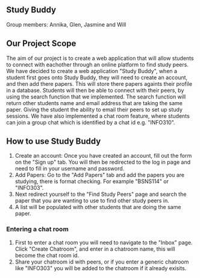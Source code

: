 ## Study Buddy 

Group members: Annika, Glen, Jasmine and Will

## Our Project Scope

The aim of our project is to create a web application that will allow students to connect with eachother through an online platform to find study peers. We have decided to create a web application "Study Buddy", when a student first goes onto Study Buddy, they will need to create an account, and then add there papers. This will store there papers againts their profile in a database. Students will then be able to connect with their peers, by using the search function that we implemented. The search function will return other students name and email address that are taking the same paper. Giving the student the ability to email their peers to set up study sessions. We have also implemented a chat room feature, where students can join a group chat which is identified by a chat id e.g. "INFO310". 

## How to use Study Buddy

1. Create an account: Once you have created an account, fill out the form on the "Sign up" tab. You will then be redirected to the log in page and need to fill in your username and password. 
2. Add Papers: Go to the "Add Papers" tab and add the papers you are studying, there is format checking. For example "BSNS114" or "INFO303".
3. Next redirect yourself to the "Find Study Peers" page and search the paper that you are wanting to use to find other study peers in. 
4. A list will be populated with other students that are doing the same paper. 

### Entering a chat room 

1. First to enter a chat room you will need to navigate to the "Inbox" page. Click "Create Chatroom", and enter in a chatroom name, this will become the chat room id. 
2. Share your chatroom id with peers, or if you enter a generic chatroom like "INFO303" you will be added to the chatroom if it already exisits.
